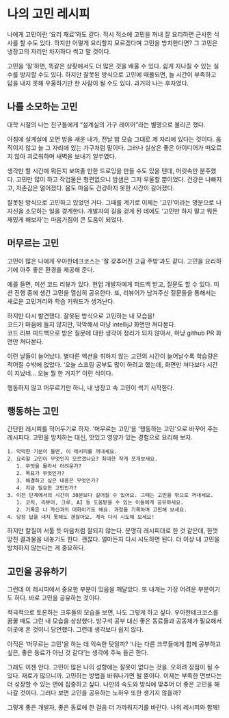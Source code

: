 # 나의 고민 레시피

나에게 고민이란 ‘요리 재료’와도 같다. 적시 적소에 고민을 꺼내 잘 요리하면 근사한 식사를 할 수도 있다.
하지만 어떻게 요리할지 모르겠다며 고민을 방치한다면? 그 고민은 냉장고의 자리만 차지하다 썩고 말 것이다.  

고민을 ‘잘’하면, 똑같은 상황에서도 더 많은 것을 배울 수 있다. 쉽게 지나칠 수 있는 실수를 방지할 수도 있다. 하지만 잘못된 방식으로 고민에 매몰되면, 늘 시간이 부족하고 답을 내지 못해 우울하기만 한 사람이 될 수도 있다.  과거의 나는 후자였다.


## 나를 소모하는 고민

대학 시절의 나는 친구들에게 “설계실의 가구 레이어”라는 별명으로 불리곤 했다.  

아침에 설계실에 오면 밤을 새운 내가, 전날 밤 모습 그대로 제 자리에 있다는 것이다. 움직이지 않고 늘 그 자리에 있는 가구처럼 말이다. 그러나 실상은 좋은 아이디어가 떠오르지 않아 괴로워하며 새벽을 보내기 일쑤였다.  

생각만 할 시간에 뭐든지 보여줄 만한 드로잉을 만들 수도 있을 텐데, 머릿속만 분주했다. 고민만 많이 하고 작업물은 형편없으니 밤샘은 그저 우울할 뿐이었다. 건강은 나빠지고, 자존감은 떨어졌다. 몸도 마음도 건강하지 못한 시간이 길어졌다.  

잘못된 방식으로 고민하고 있었던 거다. 그때를 계기로 이제는 ‘고민’이라는 명분으로 나 자신을 소모하는 일을 경계한다. 개발자의 길을 걷게 된 데에도 ‘고민만 하지 말고 뭐든 재밌게 해보자'는 마음가짐이 큰 도움이 되었다.  


## 머무르는 고민

고민이 많은 나에게 우아한테크코스는 ‘잘 갖추어진 고급 주방’과도 같다. 고민을 요리하기에 아주 좋은 환경을 제공해 준다.  

예를 들면, 미션 코드 리뷰가 있다. 현업 개발자에게 피드백 받고, 질문도 할 수 있다. 미션 진행 중에 생긴 고민을 열심히 공유한다. 또, 리뷰어가 남겨주신 질문들을 통해서는 새로운 고민거리와 학습 키워드가 생겨난다.

하지만 다시 발견했다. 잘못된 방식으로 고민하는 내 모습을!  
코드가 마음에 들지 않지만, 막막해서 마냥 intellijJ 화면만 쳐다본다.  
코드 리뷰 피드백으로 받은 질문에 대한 생각이 정리가 되지 않아서, 마냥 github PR 화면만 쳐다본다.  

이런 날들이 늘어났다. 별다른 액션을 취하지 않는 고민의 시간이 늘어날수록 학습량은 적어질 수밖에 없었다.
‘오늘 스프링 공부도 많이 하려고 했는데, 화면만 쳐다보다 시간이 지났네… 오늘 뭘 한 거지?’ 이런 식이다.

행동하지 않고 머무르기만 하니, 내 냉장고 속 고민이 썩기 시작한다.




## 행동하는 고민
간단한 레시피를 적어두기로 하자. '머무르는 고민'을 '행동하는 고민'으로 바꾸어 주는 레시피다.
고민을 방치하는 대신, 맛있고 영양가 있는 경험으로 요리해 보자.

```
1. 막막한 기분이 들면, 이 레시피를 꺼내세요.
2. 요리할 고민이 무엇인지 모르겠나요? 최대한 작게 쪼개보세요.
   1. 무엇을 몰라서 어려운가?
   2. 목표가 무엇인가?
   3. 해결하고 싶은 내용은 무엇인가?
   4. 지금 필요한 고민인가?
3. 이전 단계에서의 시간이 30분보다 길어질 수 있어요. 그때는 고민을 밖으로 꺼내세요.
   1. 코치, 리뷰어, 크루, AI 등 도움받을 수 있는 이들에게 공유하세요.
   2. 기록은 나 자신과의 대화이기도 해요. 과정을 기록하며 고민해 보세요.
4. 당장 답을 내지 못해도 괜찮아요. 계속 다시 시도해 보세요!
```

하지만 칼질이 서툴 듯 마음처럼 잘되지 않는다. 분명히 레시피대로 한 것 같은데, 한껏 망친 결과물을 내놓기도 한다.
괜찮다. 얼마든지 다시 시도하면 된다. 더 이상 내 고민을 방치하지 않는다는 게 중요하다.


## 고민을 공유하기

그런데 이 레시피에서 중요한 부분이 있음을 깨달았다. 또 내게는 가장 어려운 부분이기도 하다.
바로 고민을 공유하는 것이다.  

적극적으로 토론하는 크루들의 모습을 보면, 나도 그렇게 하고 싶다. 우아한테크코스를 꿈꿀 때도 그런 내 모습을 상상했다. 방구석 공부 대신 좋은 동료들과 공동체가 필요해서 이곳에 온 것이니 당연했다. 그런데 생각보다 쉽지 않다.

아직은 ‘머무르는 고민'을 하는 데 익숙한 탓일까?
‘나는 다른 크루들에게 함께 공부하고 싶은, 좋은 동료가 아닌 것 같다’는 생각에 주눅 들곤 한다.

그래도 이젠 안다. 고민이 많은 나의 성향에는 잘못이 없다는 것을. 오히려 장점이 될 수 있다. 재료가 많으니까. 고민하는 방법을 바꿔나가면 될 뿐이다.
이제는 부족한 면보다는 더 성장할 수 있는 면에 집중하고 싶다. 나만의 속도와 방식에 맞추어 더 좋은 고민을 해나갈 것이다. 그러다 보면 고민을 공유하는 노하우 또한 생기지 않을까?

그렇게 좋은 개발자, 좋은 동료에 한 걸음 더 가까워지기를 바란다. 나의 레시피와 함께!
